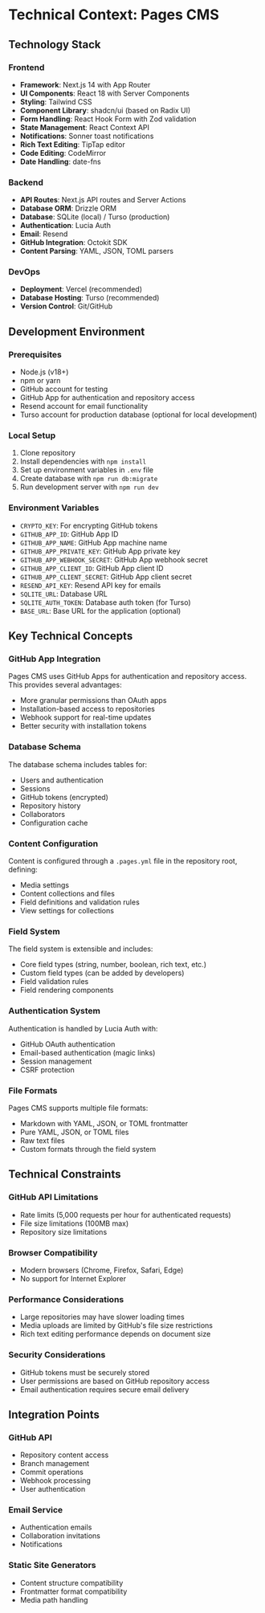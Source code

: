 # Technical Context: Pages CMS

## Technology Stack

### Frontend
- **Framework**: Next.js 14 with App Router
- **UI Components**: React 18 with Server Components
- **Styling**: Tailwind CSS
- **Component Library**: shadcn/ui (based on Radix UI)
- **Form Handling**: React Hook Form with Zod validation
- **State Management**: React Context API
- **Notifications**: Sonner toast notifications
- **Rich Text Editing**: TipTap editor
- **Code Editing**: CodeMirror
- **Date Handling**: date-fns

### Backend
- **API Routes**: Next.js API routes and Server Actions
- **Database ORM**: Drizzle ORM
- **Database**: SQLite (local) / Turso (production)
- **Authentication**: Lucia Auth
- **Email**: Resend
- **GitHub Integration**: Octokit SDK
- **Content Parsing**: YAML, JSON, TOML parsers

### DevOps
- **Deployment**: Vercel (recommended)
- **Database Hosting**: Turso (recommended)
- **Version Control**: Git/GitHub

## Development Environment

### Prerequisites
- Node.js (v18+)
- npm or yarn
- GitHub account for testing
- GitHub App for authentication and repository access
- Resend account for email functionality
- Turso account for production database (optional for local development)

### Local Setup
1. Clone repository
2. Install dependencies with `npm install`
3. Set up environment variables in `.env` file
4. Create database with `npm run db:migrate`
5. Run development server with `npm run dev`

### Environment Variables
- `CRYPTO_KEY`: For encrypting GitHub tokens
- `GITHUB_APP_ID`: GitHub App ID
- `GITHUB_APP_NAME`: GitHub App machine name
- `GITHUB_APP_PRIVATE_KEY`: GitHub App private key
- `GITHUB_APP_WEBHOOK_SECRET`: GitHub App webhook secret
- `GITHUB_APP_CLIENT_ID`: GitHub App client ID
- `GITHUB_APP_CLIENT_SECRET`: GitHub App client secret
- `RESEND_API_KEY`: Resend API key for emails
- `SQLITE_URL`: Database URL
- `SQLITE_AUTH_TOKEN`: Database auth token (for Turso)
- `BASE_URL`: Base URL for the application (optional)

## Key Technical Concepts

### GitHub App Integration
Pages CMS uses GitHub Apps for authentication and repository access. This provides several advantages:
- More granular permissions than OAuth apps
- Installation-based access to repositories
- Webhook support for real-time updates
- Better security with installation tokens

### Database Schema
The database schema includes tables for:
- Users and authentication
- Sessions
- GitHub tokens (encrypted)
- Repository history
- Collaborators
- Configuration cache

### Content Configuration
Content is configured through a `.pages.yml` file in the repository root, defining:
- Media settings
- Content collections and files
- Field definitions and validation rules
- View settings for collections

### Field System
The field system is extensible and includes:
- Core field types (string, number, boolean, rich text, etc.)
- Custom field types (can be added by developers)
- Field validation rules
- Field rendering components

### Authentication System
Authentication is handled by Lucia Auth with:
- GitHub OAuth authentication
- Email-based authentication (magic links)
- Session management
- CSRF protection

### File Formats
Pages CMS supports multiple file formats:
- Markdown with YAML, JSON, or TOML frontmatter
- Pure YAML, JSON, or TOML files
- Raw text files
- Custom formats through the field system

## Technical Constraints

### GitHub API Limitations
- Rate limits (5,000 requests per hour for authenticated requests)
- File size limitations (100MB max)
- Repository size limitations

### Browser Compatibility
- Modern browsers (Chrome, Firefox, Safari, Edge)
- No support for Internet Explorer

### Performance Considerations
- Large repositories may have slower loading times
- Media uploads are limited by GitHub's file size restrictions
- Rich text editing performance depends on document size

### Security Considerations
- GitHub tokens must be securely stored
- User permissions are based on GitHub repository access
- Email authentication requires secure email delivery

## Integration Points

### GitHub API
- Repository content access
- Branch management
- Commit operations
- Webhook processing
- User authentication

### Email Service
- Authentication emails
- Collaboration invitations
- Notifications

### Static Site Generators
- Content structure compatibility
- Frontmatter format compatibility
- Media path handling
